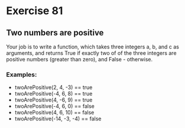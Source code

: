 # Exercise 81

## Two numbers are positive

Your job is to write a function, which takes three integers a, b, and c as arguments, and returns True if exactly two of of the three integers are positive numbers (greater than zero), and False - otherwise.

### Examples:
* twoArePositive(2, 4, -3) == true
* twoArePositive(-4, 6, 8) == true
* twoArePositive(4, -6, 9) == true
* twoArePositive(-4, 6, 0) == false
* twoArePositive(4, 6, 10) == false
* twoArePositive(-14, -3, -4) == false